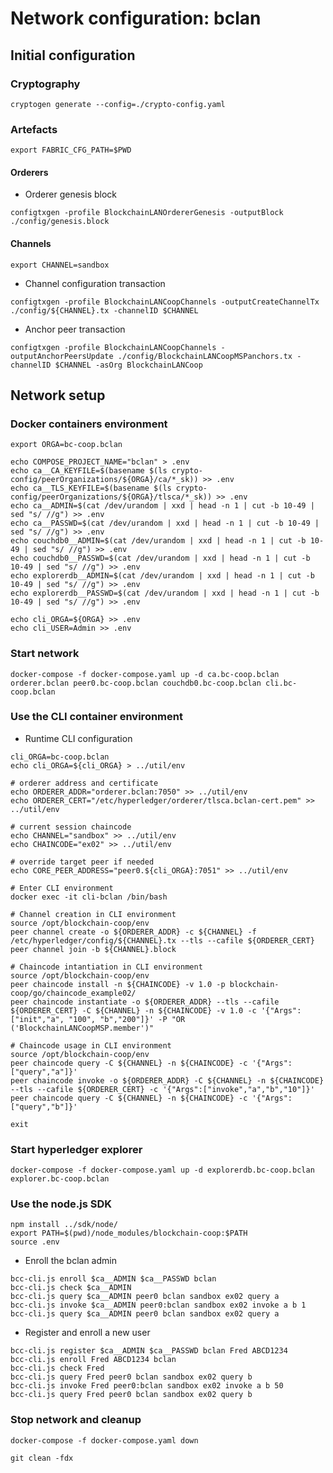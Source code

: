 # Network configuration: bclan


## Initial configuration


### Cryptography

```
cryptogen generate --config=./crypto-config.yaml
```

### Artefacts

```
export FABRIC_CFG_PATH=$PWD
```

#### Orderers

  * Orderer genesis block

```
configtxgen -profile BlockchainLANOrdererGenesis -outputBlock ./config/genesis.block
```

#### Channels

```
export CHANNEL=sandbox
```

  * Channel configuration transaction 

```
configtxgen -profile BlockchainLANCoopChannels -outputCreateChannelTx ./config/${CHANNEL}.tx -channelID $CHANNEL
```

  * Anchor peer transaction

```
configtxgen -profile BlockchainLANCoopChannels -outputAnchorPeersUpdate ./config/BlockchainLANCoopMSPanchors.tx -channelID $CHANNEL -asOrg BlockchainLANCoop
```

## Network setup

### Docker containers environment

```
export ORGA=bc-coop.bclan

echo COMPOSE_PROJECT_NAME="bclan" > .env
echo ca__CA_KEYFILE=$(basename $(ls crypto-config/peerOrganizations/${ORGA}/ca/*_sk)) >> .env
echo ca__TLS_KEYFILE=$(basename $(ls crypto-config/peerOrganizations/${ORGA}/tlsca/*_sk)) >> .env
echo ca__ADMIN=$(cat /dev/urandom | xxd | head -n 1 | cut -b 10-49 | sed "s/ //g") >> .env
echo ca__PASSWD=$(cat /dev/urandom | xxd | head -n 1 | cut -b 10-49 | sed "s/ //g") >> .env
echo couchdb0__ADMIN=$(cat /dev/urandom | xxd | head -n 1 | cut -b 10-49 | sed "s/ //g") >> .env
echo couchdb0__PASSWD=$(cat /dev/urandom | xxd | head -n 1 | cut -b 10-49 | sed "s/ //g") >> .env
echo explorerdb__ADMIN=$(cat /dev/urandom | xxd | head -n 1 | cut -b 10-49 | sed "s/ //g") >> .env
echo explorerdb__PASSWD=$(cat /dev/urandom | xxd | head -n 1 | cut -b 10-49 | sed "s/ //g") >> .env

echo cli_ORGA=${ORGA} >> .env
echo cli_USER=Admin >> .env
```

### Start network

```
docker-compose -f docker-compose.yaml up -d ca.bc-coop.bclan orderer.bclan peer0.bc-coop.bclan couchdb0.bc-coop.bclan cli.bc-coop.bclan
```

### Use the CLI container environment


  * Runtime CLI configuration

```
cli_ORGA=bc-coop.bclan
echo cli_ORGA=${cli_ORGA} > ../util/env

# orderer address and certificate
echo ORDERER_ADDR="orderer.bclan:7050" >> ../util/env
echo ORDERER_CERT="/etc/hyperledger/orderer/tlsca.bclan-cert.pem" >> ../util/env

# current session chaincode
echo CHANNEL="sandbox" >> ../util/env
echo CHAINCODE="ex02" >> ../util/env

# override target peer if needed
echo CORE_PEER_ADDRESS="peer0.${cli_ORGA}:7051" >> ../util/env

# Enter CLI environment
docker exec -it cli-bclan /bin/bash
```

```
# Channel creation in CLI environment
source /opt/blockchain-coop/env
peer channel create -o ${ORDERER_ADDR} -c ${CHANNEL} -f /etc/hyperledger/config/${CHANNEL}.tx --tls --cafile ${ORDERER_CERT}
peer channel join -b ${CHANNEL}.block
```

```
# Chaincode intantiation in CLI environment
source /opt/blockchain-coop/env
peer chaincode install -n ${CHAINCODE} -v 1.0 -p blockchain-coop/go/chaincode_example02/
peer chaincode instantiate -o ${ORDERER_ADDR} --tls --cafile ${ORDERER_CERT} -C ${CHANNEL} -n ${CHAINCODE} -v 1.0 -c '{"Args":["init","a", "100", "b","200"]}' -P "OR ('BlockchainLANCoopMSP.member')"
```

```
# Chaincode usage in CLI environment
source /opt/blockchain-coop/env
peer chaincode query -C ${CHANNEL} -n ${CHAINCODE} -c '{"Args":["query","a"]}'
peer chaincode invoke -o ${ORDERER_ADDR} -C ${CHANNEL} -n ${CHAINCODE} --tls --cafile ${ORDERER_CERT} -c '{"Args":["invoke","a","b","10"]}'
peer chaincode query -C ${CHANNEL} -n ${CHAINCODE} -c '{"Args":["query","b"]}'
```

```
exit
```

### Start hyperledger explorer

```
docker-compose -f docker-compose.yaml up -d explorerdb.bc-coop.bclan explorer.bc-coop.bclan
```


### Use the node.js SDK

```
npm install ../sdk/node/
export PATH=$(pwd)/node_modules/blockchain-coop:$PATH
source .env
```

  * Enroll the bclan admin

```
bcc-cli.js enroll $ca__ADMIN $ca__PASSWD bclan
bcc-cli.js check $ca__ADMIN
bcc-cli.js query $ca__ADMIN peer0 bclan sandbox ex02 query a
bcc-cli.js invoke $ca__ADMIN peer0:bclan sandbox ex02 invoke a b 1
bcc-cli.js query $ca__ADMIN peer0 bclan sandbox ex02 query a
```

  * Register and enroll a new user

```
bcc-cli.js register $ca__ADMIN $ca__PASSWD bclan Fred ABCD1234
bcc-cli.js enroll Fred ABCD1234 bclan
bcc-cli.js check Fred
bcc-cli.js query Fred peer0 bclan sandbox ex02 query b
bcc-cli.js invoke Fred peer0:bclan sandbox ex02 invoke a b 50
bcc-cli.js query Fred peer0 bclan sandbox ex02 query b
```


### Stop network and cleanup

```
docker-compose -f docker-compose.yaml down
```

```
git clean -fdx
```

